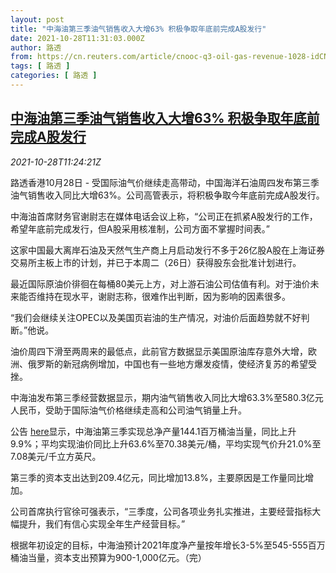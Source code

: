 ```yaml
---
layout: post
title: "中海油第三季油气销售收入大增63% 积极争取年底前完成A股发行"
date: 2021-10-28T11:31:03.000Z
author: 路透
from: https://cn.reuters.com/article/cnooc-q3-oil-gas-revenue-1028-idCNKBS2HI1JT
tags: [ 路透 ]
categories: [ 路透 ]
---
```

<!--1635420663000-->
[中海油第三季油气销售收入大增63% 积极争取年底前完成A股发行](https://cn.reuters.com/article/cnooc-q3-oil-gas-revenue-1028-idCNKBS2HI1JT)
------

<div>
<div><i>2021-10-28T11:24:21Z</i></div><p>路透香港10月28日 - 受国际油气价继续走高带动，中国海洋石油周四发布第三季油气销售收入同比大增63%。公司高管表示，将积极争取今年底前完成A股发行。</p><p>中海油首席财务官谢尉志在媒体电话会议上称，“公司正在抓紧A股发行的工作，希望年底前完成发行，但A股采用核准制，公司方面不掌握时间表。”</p><p>这家中国最大离岸石油及天然气生产商上月启动发行不多于26亿股A股在上海证券交易所主板上市的计划，并已于本周二（26日）获得股东会批准计划进行。</p><p>最近国际原油价徘徊在每桶80美元上方，对上游石油公司估值有利。对于油价未来能否维持在现水平，谢尉志称，很难作出判断，因为影响的因素很多。</p><p>“我们会继续关注OPEC以及美国页岩油的生产情况，对油价后面趋势就不好判断。”他说。</p><p>油价周四下滑至两周来的最低点，此前官方数据显示美国原油库存意外大增，欧洲、俄罗斯的新冠病例增加，中国也有一些地方爆发疫情，使经济复苏的希望受挫。</p><p>中海油发布第三季经营数据显示，期内油气销售收入同比大增63.3%至580.3亿元人民币，受助于国际油气价格继续走高和公司油气销量上升。</p><p>公告 <a href="https://www1.hkexnews.hk/listedco/listconews/sehk/2021/1028/2021102800422_c.pdf">here</a>显示，中海油第三季实现总净产量144.1百万桶油当量，同比上升9.9%；平均实现油价同比上升63.6%至70.38美元/桶，平均实现气价升21.0%至7.08美元/千立方英尺。</p><p>第三季的资本支出达到209.4亿元，同比增加13.8%，主要原因是工作量同比增加。</p><p>公司首席执行官徐可强表示，“三季度，公司各项业务扎实推进，主要经营指标大幅提升，我们有信心实现全年生产经营目标。”</p><p>根据年初设定的目标，中海油预计2021年度净产量按年增长3-5%至545-555百万桶油当量，资本支出预算为900-1,000亿元。（完）</p>
</div>
